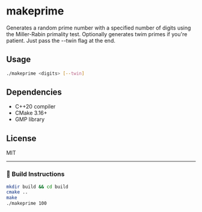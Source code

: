 # makeprime

Generates a random prime number with a specified number of digits using the Miller-Rabin primality test.
Optionally generates twim primes if you're patient. Just pass the --twin flag at the end.

## Usage

```sh
./makeprime <digits> [--twin]
```

## Dependencies

* C++20 compiler
* CMake 3.16+
* GMP library

## License

MIT

---

### 🧪 Build Instructions

```sh
mkdir build && cd build
cmake ..
make
./makeprime 100
```

